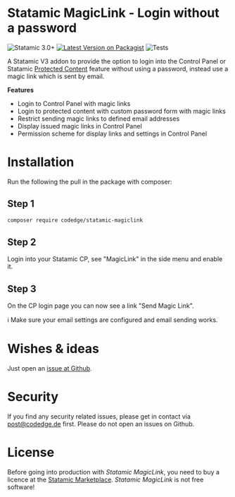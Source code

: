 # Statamic MagicLink - Login without a password

![Statamic 3.0+](https://img.shields.io/badge/Statamic-3.0+-FF269E?style=for-the-badge&link=https://statamic.com)
[![Latest Version on Packagist](https://img.shields.io/packagist/v/codedge/statamic-magiclink?style=for-the-badge)](https://packagist.org/packages/codedge/statamic-magiclink)
![Tests](https://github.com/codedge/statamic-magiclink/workflows/Tests/badge.svg)

A Statamic V3 addon to provide the option to login into the Control Panel or Statamic [Protected Content](https://statamic.dev/protecting-content) feature without using a password,
instead use a magic link which is sent by email.

**Features**
* Login to Control Panel with magic links
* Login to protected content with custom password form with magic links
* Restrict sending magic links to defined email addresses
* Display issued magic links in Control Panel
* Permission scheme for display links and settings in Control Panel

# Installation

Run the following the pull in the package with composer:

## Step 1

````bash
composer require codedge/statamic-magiclink
````

## Step 2

Login into your Statamic CP, see "MagicLink" in the side menu and enable it.

## Step 3

On the CP login page you can now see a link "Send Magic Link". 

:information_source: Make sure your email settings are configured and email sending works. 

# Wishes & ideas

Just open an [issue at Github](https://github.com/codedge/statamic-magiclink/issues).

# Security

If you find any security related issues, please get in contact via post@codedge.de first. Please do not open an issues on Github.

# License 

Before going into production with *Statamic MagicLink*, you need to buy a licence at the [Statamic Marketplace](https://statamic.com/addons?statamic=3). 
*Statamic MagicLink* is not free software!
